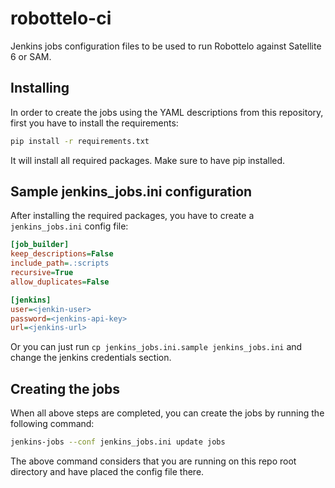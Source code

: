 robottelo-ci
============

Jenkins jobs configuration files to be used to run Robottelo against Satellite
6 or SAM.

Installing
----------

In order to create the jobs using the YAML descriptions from this repository,
first you have to install the requirements:

```sh
pip install -r requirements.txt
```

It will install all required packages. Make sure to have pip installed.

Sample jenkins_jobs.ini configuration
-------------------------------------

After installing the required packages, you have to create a `jenkins_jobs.ini`
config file:

```ini
[job_builder]
keep_descriptions=False
include_path=.:scripts
recursive=True
allow_duplicates=False

[jenkins]
user=<jenkin-user>
password=<jenkins-api-key>
url=<jenkins-url>
```

Or you can just run `cp jenkins_jobs.ini.sample jenkins_jobs.ini` and change
the jenkins credentials section.

Creating the jobs
-----------------

When all above steps are completed, you can create the jobs by running the
following command:

```sh
jenkins-jobs --conf jenkins_jobs.ini update jobs
```

The above command considers that you are running on this repo root directory
and have placed the config file there.
